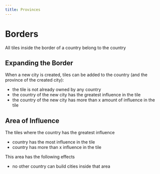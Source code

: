 ```yaml
---
title: Provinces
---
```


# Borders

All tiles inside the border of a country belong to the country

## Expanding the Border

When a new city is created, tiles can be added to the country (and the province of the created city):

- the tile is not already owned by any country
- the country of the new city has the greatest influence in the tile
- the country of the new city has more than x amount of influence in the tile



## Area of Influence

The tiles where the country has the greatest influence

- country has the most influence in the tile
- country has more than x influence in the tile

This area has the following effects

-  no other country can build cities inside that area